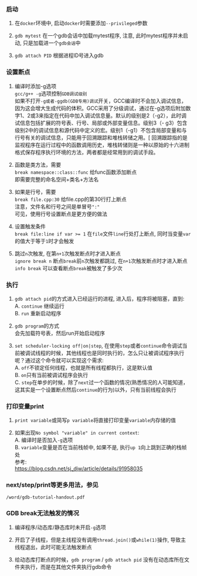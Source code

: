 ### 启动
1. 在`docker`环境中, 启动`docker`时需要添加`--privileged`参数<br>

2. `gdb mytest` 在一个gdb会话中加载mytest程序, 注意, 此时mytest程序并未启动, 只是加载进一个`gdb会话`中<br>

3. `gdb attach PID` 根据进程ID号进入gdb<br>

### 设置断点
1. 编译时添加-g选项<br>
`gcc/g++ -g`选项控制`GDB调试级别`<br>
如果不打开`-g或者-ggdb(GDB专用)调试`开关，GCC编译时不会加入调试信息，因为这会增大生成代码的体积。GCC采用了分级调试，通过在-g选项后附加数字1、2或3来指定在代码中加入调试信息量。默认的级别是2（-g2），此时调试信息包括扩展的符号表、行号、局部或外部变量信息。级别3（- g3）包含级别2中的调试信息和源代码中定义的宏。级别1（-g1）不包含局部变量和与行号有关的调试信息，只能用于回溯跟踪和堆栈转储之用。[ 回溯跟踪指的是监视程序在运行过程中的函数调用历史，堆栈转储则是一种以原始的十六进制格式保存程序执行环境的方法，两者都是经常用到的调试手段。<br>

2. 函数是类方法，需要<br>
`break namespace::class::func` 给func函数添加断点<br>
即需要完整的命名空间+类名+方法名<br>

3. 如果是行号，需要<br>
`break file.cpp:30` 给file.cpp的第30行打上断点<br>
注意，文件名和行号之间是单冒号`":"`<br>
可见，使用行号设置断点是更方便的做法<br>

4. 设置触发条件<br>
`break file:line if var >= 1` 在`file`文件`line`行处打上断点, 同时当变量`var`的值大于等于`1`时才会触发<br>

5. 跳过`n`次触发, 在第`n+1`次触发断点时才进入断点<br>
`ignore break n` 断点`break`前`n`次触发都跳过, 在`n+1`次触发断点时才进入断点<br>
`info break` 可以查看断点`break`被触发了多少次<br>

### 执行
1. `gdb attach pid`的方式进入已经运行的进程, 进入后，程序将被阻塞，直到:<br>
A. `continue` 继续运行<br>
B. `run` 重新启动程序<br>

2. `gdb program`的方式<br>
会先加载符号表，然后run开始启动程序<br>

3. `set scheduler-locking off|on|step`, 在使用`step`或者`continue`命令调试当前被调试线程的时候，其他线程也是同时执行的，怎么只让被调试程序执行呢？通过这个命令就可以实现这个需求:<br>
A. `off`不锁定任何线程，也就是所有线程都执行，这是默认值<br>
B. `on`只有当前被调试程序会执行<br>
C. `step`在单步的时候，除了`next`过一个函数的情况(熟悉情况的人可能知道，这其实是一个设置断点然后`continue`的行为)以外，只有当前线程会执行<br>

### 打印变量print
1. `print variable`或简写`p variable`将直接打印变量`variable`内存储的值<br>

2. 如果出现`No symbol "variable" in current context`:<br>
A. 编译时是否加入`-g`选项<br>
B. `variable`变量是否在当前栈帧中, 如果不是, 执行`up 1`向上跳到正确的栈帧处<br>
参考:<br>
https://blog.csdn.net/sj_djw/article/details/91958035<br>

### next/step/print等更多用法，参见
`/word/gdb-tutorial-handout.pdf`<br>

### GDB break无法触发的情况
1. 编译程序/动态库/静态库时未开启`-g`选项<br>

2. 开启了子线程，但是主线程没有调用`thread.join()`或`while(1)`操作, 导致主线程退出，此时可能无法触发断点<br>

3. 给动态库打断点的时候，`gdb program` / `gdb attach pid` 没有在动态库所在文件夹执行，而是在其他文件夹执行gdb命令<br>